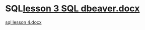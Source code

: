 # SQL[lesson 3 SQL dbeaver.docx](https://github.com/user-attachments/files/17581543/lesson.3.SQL.dbeaver.docx)
[sql lesson 4.docx](https://github.com/user-attachments/files/17581546/sql.lesson.4.docx)
